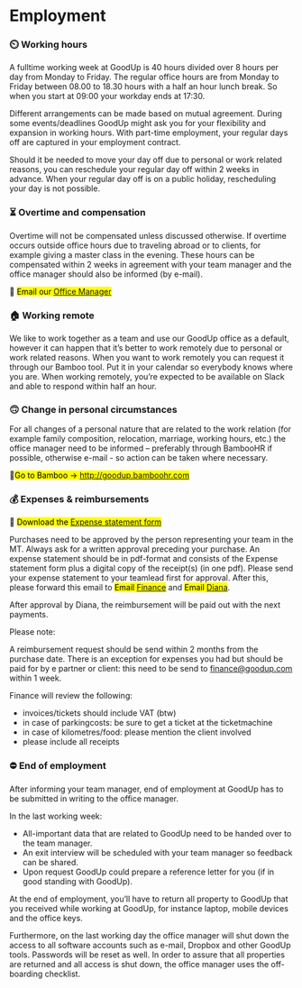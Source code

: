 <h1 style="margin-top: 1em;">Employment</h1>

### ⏲️ Working hours
A fulltime working week at GoodUp is 40 hours divided over 8 hours per day from Monday to Friday. The regular office hours are from Monday to Friday between 08.00 to 18.30 hours
with a half an hour lunch break. So when you start at 09:00 your workday ends at 17:30.

Different arrangements can be made based on mutual agreement. During some
events/deadlines GoodUp might ask you for your flexibility and expansion in working hours.
With part-time employment, your regular days off are captured in your employment contract.

Should it be needed to move your day off due to personal or work related reasons, you can
reschedule your regular day off within 2 weeks in advance. When your regular day off is on a public holiday, rescheduling your day is not possible.

### ⏳ Overtime and compensation
Overtime will not be compensated unless discussed otherwise. If overtime occurs outside office hours due to traveling abroad or to clients, for example giving a master class in the
evening. These hours can be compensated within 2 weeks in agreement with your team manager and the office manager should also be informed (by e-mail).

:email: <mark>Email our [Office Manager](mailto:bregje@goodup.com "Mail Bregje")</mark>

### 🏠 Working remote
We like to work together as a team and use our GoodUp office as a default, however it can
happen that it’s better to work remotely due to personal or work related reasons. When you want to work remotely you can request it through our Bamboo tool. Put it in your calendar so everybody knows where you are. When working remotely, you’re expected to be available on Slack and able to respond within half an hour.

### 🙃 Change in personal circumstances
For all changes of a personal nature that are related to the work relation (for example family
composition, relocation, marriage, working hours, etc.) the office manager need to be
informed – preferably through BambooHR if possible, otherwise e-mail - so action can be
taken where necessary.

🎍<mark>Go to Bamboo -> http://goodup.bamboohr.com</mark>


### 💰 Expenses & reimbursements 
🧾 <mark> Download the [Expense statement form](https://www.dropbox.com/s/9he7knlghxuj3m1/Expense%20form%20GoodUp%202019%20TEMPLATE.xls?dl=0 "Expense statement")</mark>

Purchases need to be approved by the person representing your team in the MT. Always ask for a written approval preceding your purchase.
An expense statement should be in pdf-format and consists of the Expense statement form plus a digital copy of the receipt(s) (in one pdf).
Please send your expense statement to your teamlead first for approval.
After this, please forward this email to <mark>Email [Finance](mailto:finance@goodup.com "GoodUp Finance")</mark> and <mark>Email [Diana](mailto:diana@goodup.com "Diana")</mark>.

After approval by Diana, the reimbursement will be paid out with the next payments.

Please note:

A reimbursement request should be send within 2 months from the purchase date. There is an exception for expenses you had but should be paid for by e partner or client: this need to be send to finance@goodup.com within 1 week.

Finance will review the following:
- invoices/tickets should include VAT (btw)
- in case of parkingcosts: be sure to get a ticket at the ticketmachine
- in case of kilometres/food: please mention the client involved
- please include all receipts


### ⛔ End of employment
After informing your team manager, end of employment at GoodUp has to be submitted in
writing to the office manager. 

In the last working week:
- All-important data that are related to GoodUp need to be handed over to the team
manager.
-	An exit interview will be scheduled with your team manager so feedback can be
shared.
-	Upon request GoodUp could prepare a reference letter for you (if in good standing
with GoodUp).

At the end of employment, you’ll have to return all property to GoodUp that you received
while working at GoodUp, for instance laptop, mobile devices and the office keys.

Furthermore, on the last working day the office manager will shut down the access to all
software accounts such as e-mail, Dropbox and other GoodUp tools. Passwords will be reset
as well. In order to assure that all properties are returned and all access is shut down, the
office manager uses the off-boarding checklist.
